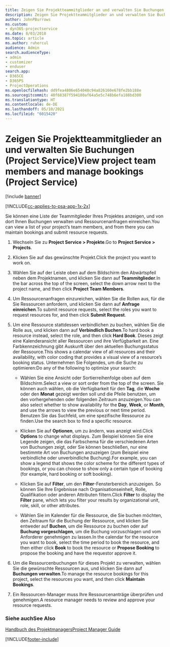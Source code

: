 ```yaml
---
title: Zeigen Sie Projektteammitglieder an und verwalten Sie Buchungen
description: Zeigen Sie Projektteammitglieder an und verwalten Sie Buchungen (Project Service)
author: JohnPBurrows
ms.custom:
- dyn365-projectservice
ms.date: 8/03/2018
ms.topic: article
ms.author: ruhercul
audience: Admin
search.audienceType:
- admin
- customizer
- enduser
search.app:
- D365CE
- D365PS
- ProjectOperations
ms.openlocfilehash: dd9fea4806e654048c94a826160e678fe2bb188e
ms.sourcegitcommit: 40f68387f594180af64a5e5c748b6efa188bd300
ms.translationtype: HT
ms.contentlocale: de-DE
ms.lasthandoff: 05/10/2021
ms.locfileid: "6015420"
---
```

# <a name="view-project-team-members-and-manage-bookings-project-service"></a><span data-ttu-id="df247-103">Zeigen Sie Projektteammitglieder an und verwalten Sie Buchungen (Project Service)</span><span class="sxs-lookup"><span data-stu-id="df247-103">View project team members and manage bookings (Project Service)</span></span>

[!include [banner](../includes/psa-now-project-operations.md)]

[!INCLUDE[cc-applies-to-psa-app-1x-2x](../includes/cc-applies-to-psa-app-1x-2x.md)]

<span data-ttu-id="df247-104">Sie können eine Liste der Teammitglieder Ihres Projektes anzeigen, und von dort Ihnen Buchungen verwalten und Ressourcenanfragen einreichen.</span><span class="sxs-lookup"><span data-stu-id="df247-104">You can view a list of your project’s team members, and from there you can maintain bookings and submit resource requests.</span></span>  
  
1.  <span data-ttu-id="df247-105">Wechseln Sie zu **Project Service > Projekte**.</span><span class="sxs-lookup"><span data-stu-id="df247-105">Go to **Project Service > Projects**.</span></span>  
  
2.  <span data-ttu-id="df247-106">Klicken Sie auf das gewünschte Projekt.</span><span class="sxs-lookup"><span data-stu-id="df247-106">Click the project you want to work on.</span></span>  
  
3.  <span data-ttu-id="df247-107">Wählen Sie auf der Leiste oben auf dem Bildschirm den Abwärtspfeil neben dem Projektnamen, und klicken Sie dann auf **Teammitglieder**.</span><span class="sxs-lookup"><span data-stu-id="df247-107">In the bar across the top of the screen, select the down arrow next to the project name, and then click **Project Team Members**.</span></span>  
  
4.  <span data-ttu-id="df247-108">Um Ressourcenanfragen einzureichen, wählen Sie die Rollen aus, für die Sie Ressourcen anfordern, und klicken Sie dann auf **Anfrage einreichen**.</span><span class="sxs-lookup"><span data-stu-id="df247-108">To submit resource requests, select the roles you want to request resources for, and then click **Submit Request**.</span></span>  
  
5.  <span data-ttu-id="df247-109">Um eine Ressource stattdessen verbindlichen zu buchen, wählen Sie die Rolle aus, und klicken dann auf **Verbindlich Buchen**.</span><span class="sxs-lookup"><span data-stu-id="df247-109">To hard book a resource instead, select the role, and then click **Hard Book**.</span></span> <span data-ttu-id="df247-110">Dieses zeigt eine Kalenderansicht aller Ressourcen und ihre Verfügbarkeit an. Eine Farbkennzeichnung gibt Auskunft über den aktuellen Buchungsstatus der Ressource.</span><span class="sxs-lookup"><span data-stu-id="df247-110">This shows a calendar view of all resources and their availability, with color coding that provides a visual view of a resource’s booking status.</span></span> <span data-ttu-id="df247-111">Unternehmen Sie Folgendes, um die Suche zu optimieren:</span><span class="sxs-lookup"><span data-stu-id="df247-111">Do any of the following to optimize your search:</span></span>  
  
    -   <span data-ttu-id="df247-112">Wählen Sie eine Ansicht oder Sortierreihenfolge oben auf dem Bildschirm.</span><span class="sxs-lookup"><span data-stu-id="df247-112">Select a view or sort order from the top of the screen.</span></span> <span data-ttu-id="df247-113">Sie können auch wählen, ob die Verfügbarkeit für den **Tag**, die **Woche** oder den **Monat** gezeigt werden soll und die Pfeile benutzen, um den vorhergehenden oder folgenden Zeitraum anzuzeigen.</span><span class="sxs-lookup"><span data-stu-id="df247-113">You can also select whether to show availability for the **Day**, **Week**, or **Month**, and use the arrows to view the previous or next time period.</span></span> <span data-ttu-id="df247-114">Benutzen Sie das Suchfeld, um eine spezifische Ressource zu finden.</span><span class="sxs-lookup"><span data-stu-id="df247-114">Use the search box to find a specific resource.</span></span>  
  
    -   <span data-ttu-id="df247-115">Klicken Sie auf **Optionen**, um zu ändern, was anzeigt wird.</span><span class="sxs-lookup"><span data-stu-id="df247-115">Click **Options** to change what displays.</span></span> <span data-ttu-id="df247-116">Zum Beispiel können Sie eine Legende zeigen, die das Farbschema für die verschiedenen Arten von Buchungen zeigt, oder Sie können beschließen, nur eine bestimmte Art von Buchungen anzuzeigen (zum Beispiel eine verbindliche oder unverbindliche Buchung).</span><span class="sxs-lookup"><span data-stu-id="df247-116">For example, you can show a legend that shows the color scheme for the different types of bookings, or you can choose to show only a certain type of booking (for example, hard booking or soft booking).</span></span>  
  
    -   <span data-ttu-id="df247-117">Klicken Sie auf **Filter**, um den **Filter**-Fensterbereich anzuzeigen. So können Sie Ihre Ergebnisse nach Organisationseinheit, Rolle, Qualifikation oder anderen Attributen filtern.</span><span class="sxs-lookup"><span data-stu-id="df247-117">Click **Filter** to display the **Filter** pane, which lets you filter your results by organizational unit, role, skill, or other attributes.</span></span>  
  
    -   <span data-ttu-id="df247-118">Wählen Sie im Kalender für die Ressource, die Sie buchen möchten, den Zeitraum für die Buchung der Ressource, und klicken Sie entweder auf **Buchen**, um die Ressource zu buchen oder auf **Buchung vorgeschlagen**, um die Buchung vorzuschlagen und vom Anforderer genehmigen zu lassen.</span><span class="sxs-lookup"><span data-stu-id="df247-118">In the calendar for the resource you want to book, select the time period to book the resource, and then either click **Book** to book the resource or **Propose Booking** to propose the booking and have the requestor approve it.</span></span>  
  
6.  <span data-ttu-id="df247-119">Um die Ressourcenbuchungen für dieses Projekt zu verwalten, wählen Sie die gewünschte Ressourcen aus, und klicken Sie dann auf **Buchungen verwalten**.</span><span class="sxs-lookup"><span data-stu-id="df247-119">To manage the resource bookings for this project, select the resources you want, and then click **Maintain Bookings**.</span></span>  
  
7.  <span data-ttu-id="df247-120">Ein Ressourcen-Manager muss Ihre Ressourcenanträge überprüfen und genehmigen.</span><span class="sxs-lookup"><span data-stu-id="df247-120">A resource manager needs to review and approve your resource requests.</span></span>  
  
### <a name="see-also"></a><span data-ttu-id="df247-121">Siehe auch</span><span class="sxs-lookup"><span data-stu-id="df247-121">See Also</span></span>  
 [<span data-ttu-id="df247-122">Handbuch des Projektmanagers</span><span class="sxs-lookup"><span data-stu-id="df247-122">Project Manager Guide</span></span>](../psa/project-manager-guide.md)


[!INCLUDE[footer-include](../includes/footer-banner.md)]